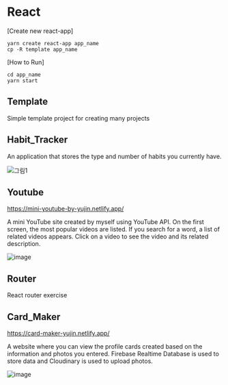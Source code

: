 # React

[Create new react-app]

    yarn create react-app app_name
    cp -R template app_name

[How to Run]

    cd app_name
    yarn start
    
## Template
Simple template project for creating many projects

## Habit_Tracker
An application that stores the type and number of habits you currently have.

![그림1](https://user-images.githubusercontent.com/38034994/142859996-f834b0c9-6c73-445d-a929-5ea0f8fef44a.png)

## Youtube
https://mini-youtube-by-yujin.netlify.app/

A mini YouTube site created by myself using YouTube API. On the first screen, the most popular videos are listed. If you search for a word, a list of related videos appears. Click on a video to see the video and its related description.

![image](https://user-images.githubusercontent.com/38034994/146199851-b7afac1b-9e28-46c2-a327-455a5c886abb.png)

## Router
React router exercise

## Card_Maker
https://card-maker-yujin.netlify.app/

A website where you can view the profile cards created based on the information and photos you entered. Firebase Realtime Database is used to store data and Cloudinary is used to upload photos.

![image](https://user-images.githubusercontent.com/38034994/149723195-09278569-601d-4b4a-bacc-f540005e9cfd.png)
